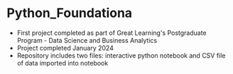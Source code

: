# Python_Foundationa
* First project completed as part of Great Learning's Postgraduate Program - Data Science and Business Analytics
* Project completed January 2024
* Repository includes two files: interactive python notebook and CSV file of data imported into notebook

